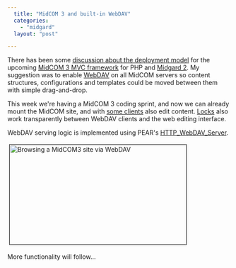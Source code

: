 ```yaml
---
  title: "MidCOM 3 and built-in WebDAV"
  categories: 
    - "midgard"
  layout: "post"

---
```

<p>
There has been some <a href="http://www.midgard-project.org/discussion/developer-forum/some_midcom3_ideas/">discussion about the deployment model</a> for the upcoming <a href="http://bergie.iki.fi/blog/midcom_3_at_a_glance/">MidCOM 3 MVC framework</a> for PHP and <a href="http://bergie.iki.fi/blog/midgard_2-more_than_just_php-more_than_just_cms/">Midgard 2</a>. My suggestion was to enable <a href="http://en.wikipedia.org/wiki/WebDAV">WebDAV</a> on all MidCOM servers so content structures, configurations and templates could be moved between them with simple drag-and-drop.
</p><p>
This week we're having a MidCOM 3 coding sprint, and now we can already mount the MidCOM site, and with <a href="http://www.davexplorer.org/">some clients</a> also edit content. <a href="http://bergie.iki.fi/blog/document_locking_hits_midcom_2-8/">Locks</a> also work transparently between WebDAV clients and the web editing interface.
</p><p>
WebDAV serving logic is implemented using PEAR's <a href="http://pear.php.net/package/HTTP_WebDAV_Server">HTTP_WebDAV_Server</a>.
</p><p>
<a href="https://d2vqpl3tx84ay5.cloudfront.net/midcom3-webdav-browse-20080626.png"><img src="https://d2vqpl3tx84ay5.cloudfront.net/midcom3-webdav-browse-20080626-tm.jpg" height="225" width="400" border="1" hspace="4" vspace="4" alt="Browsing a MidCOM3 site via WebDAV" title="Browsing a MidCOM3 site via WebDAV" /></a>
</p><p>
More functionality will follow...
</p>
